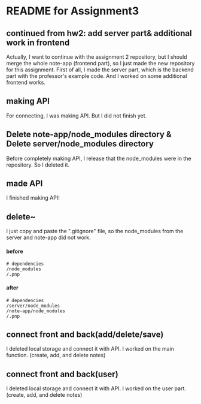 # README for Assignment3

## continued from hw2: add server part& additional work in frontend
Actually, I want to continue with the assignment 2 repository, 
but I should merge the whole note-app (frontend part), so I just made the new repository for this assignment. 
First of all, I made the server part, which is the backend part with the professor's example code. 
And I worked on some additional frontend works. 
## making API
For connecting, I was making API. But I did not finish yet. 
## Delete note-app/node_modules directory & Delete server/node_modules directory
Before completely making API, I release that the node_modules were in the repository. So I deleted it. 
## made API
I finished making API!
## delete~
I just copy and paste the ".gitignore" file, so the node_modules from the server and note-app did not work. 

#### before
```
# dependencies
/node_modules
/.pnp
```
#### after
```
# dependencies
/server/node_modules
/note-app/node_modules
/.pnp
```
## connect front and back(add/delete/save)
I deleted local storage and connect it with API. I worked on the main function. (create, add, and delete notes)

## connect front and back(user)
I deleted local storage and connect it with API. I worked on the user part. (create, add, and delete notes)
